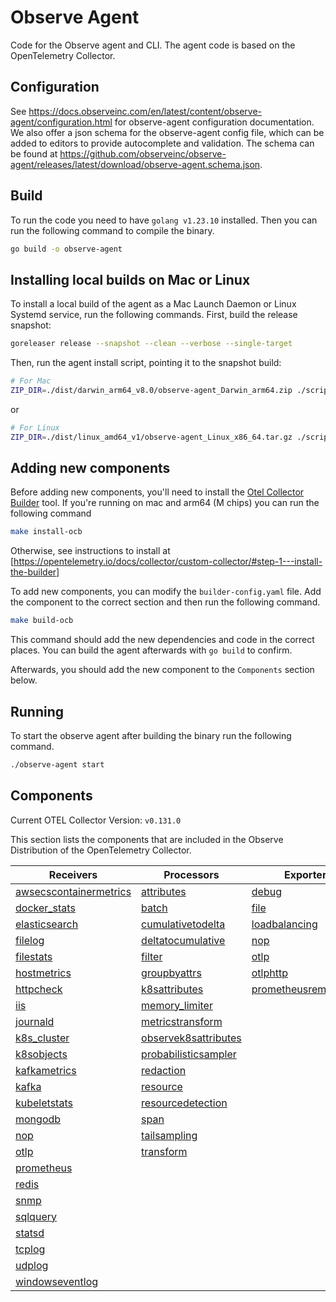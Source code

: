 # Observe Agent

Code for the Observe agent and CLI. The agent code is based on the OpenTelemetry Collector.

## Configuration

See <https://docs.observeinc.com/en/latest/content/observe-agent/configuration.html> for observe-agent configuration documentation. We also offer a json schema for the observe-agent config file, which can be added to editors to provide autocomplete and validation. The schema can be found at <https://github.com/observeinc/observe-agent/releases/latest/download/observe-agent.schema.json>.

## Build

To run the code you need to have `golang v1.23.10` installed. Then you can run the following command to compile the binary.

```sh
go build -o observe-agent
```

## Installing local builds on Mac or Linux

To install a local build of the agent as a Mac Launch Daemon or Linux Systemd service, run the following commands. First, build the release snapshot:

```sh
goreleaser release --snapshot --clean --verbose --single-target
```

Then, run the agent install script, pointing it to the snapshot build:

```sh
# For Mac
ZIP_DIR=./dist/darwin_arm64_v8.0/observe-agent_Darwin_arm64.zip ./scripts/install_mac.sh --token <token> --observe_url <observe_url>
```

or

```sh
# For Linux
ZIP_DIR=./dist/linux_amd64_v1/observe-agent_Linux_x86_64.tar.gz ./scripts/install_linux.sh --token <token> --observe_url <observe_url>
```

## Adding new components

Before adding new components, you'll need to install the [Otel Collector Builder](https://github.com/open-telemetry/opentelemetry-collector/tree/main/cmd/builder) tool. If you're running on mac and arm64 (M chips) you can run the following command

```sh
make install-ocb
```

Otherwise, see instructions to install at [https://opentelemetry.io/docs/collector/custom-collector/#step-1---install-the-builder]

To add new components, you can modify the `builder-config.yaml` file. Add the component to the correct section and then run the following command.

```sh
make build-ocb
```

This command should add the new dependencies and code in the correct places. You can build the agent afterwards with `go build` to confirm.

Afterwards, you should add the new component to the `Components` section below.

## Running

To start the observe agent after building the binary run the following command.

```sh
./observe-agent start
```

## Components

Current OTEL Collector Version: `v0.131.0`

This section lists the components that are included in the Observe Distribution of the OpenTelemetry Collector.

| Receivers                                                | Processors                                            | Exporters                                              | Extensions                              | Connectors                          |
|----------------------------------------------------------|-------------------------------------------------------|--------------------------------------------------------|-----------------------------------------|-------------------------------------|
| [awsecscontainermetrics][awsecscontainermetricsreceiver] | [attributes][attributesprocessor]                     | [debug][debugexporter]                                 | [cgroupruntime][cgroupruntimeextension] | [count][countconnector]             |
| [docker_stats][dockerstatsreceiver]                      | [batch][batchprocessor]                               | [file][fileexporter]                                   | [file_storage][filestorage]             | [forward][forwardconnector]         |
| [elasticsearch][elasticsearchreceiver]                   | [cumulativetodelta][cumulativetodeltaprocessor]       | [loadbalancing][loadbalancingexporter]                 | [health_check][healthcheckextension]    | [spanmetrics][spanmetricsconnector] |
| [filelog][filelogreceiver]                               | [deltatocumulative][deltatocumulativeprocessor]       | [nop][nopexporter]                                     | [pprof][pprofextension]                 |                                     |
| [filestats][filestatsreceiver]                           | [filter][filterprocessor]                             | [otlp][otlpexporter]                                   | [zpages][zpagesextension]               |                                     |
| [hostmetrics][hostmetricsreceiver]                       | [groupbyattrs][groupbyattrsprocessor]                 | [otlphttp][otlphttpexporter]                           |                                         |                                     |
| [httpcheck][httpcheckreceiver]                           | [k8sattributes][k8sattributesprocessor]               | [prometheusremotewrite][prometheusremotewriteexporter] |                                         |                                     |
| [iis][iisreceiver]                                       | [memory_limiter][memorylimiterprocessor]              |                                                        |                                         |                                     |
| [journald][journaldreceiver]                             | [metricstransform][metricstransformprocessor]         |                                                        |                                         |                                     |
| [k8s_cluster][k8sclusterreceiver]                        | [observek8sattributes][observek8sattributesprocessor] |                                                        |                                         |                                     |
| [k8sobjects][k8sobjectsreceiver]                         | [probabilisticsampler][probabilisticsamplerprocessor] |                                                        |                                         |                                     |
| [kafkametrics][kafkametricsreceiver]                     | [redaction][redactionprocessor]                       |                                                        |                                         |                                     |
| [kafka][kafkareceiver]                                   | [resource][resourceprocessor]                         |                                                        |                                         |                                     |
| [kubeletstats][kubeletstatsreceiver]                     | [resourcedetection][resourcedetectionprocessor]       |                                                        |                                         |                                     |
| [mongodb][mongodbreceiver]                               | [span][spanprocessor]                                 |                                                        |                                         |                                     |
| [nop][nopreceiver]                                       | [tailsampling][tailsamplingprocessor]                 |                                                        |                                         |                                     |
| [otlp][otlpreceiver]                                     | [transform][transformprocessor]                       |                                                        |                                         |                                     |
| [prometheus][prometheusreceiver]                         |                                                       |                                                        |                                         |                                     |
| [redis][redisreceiver]                                   |                                                       |                                                        |                                         |                                     |
| [snmp][snmpreceiver]                                     |                                                       |                                                        |                                         |                                     |
| [sqlquery][sqlqueryreceiver]                             |                                                       |                                                        |                                         |                                     |
| [statsd][statsdreceiver]                                 |                                                       |                                                        |                                         |                                     |
| [tcplog][tcplogreceiver]                                 |                                                       |                                                        |                                         |                                     |
| [udplog][udplogreceiver]                                 |                                                       |                                                        |                                         |                                     |
| [windowseventlog][windowseventlogreceiver]               |                                                       |                                                        |                                         |                                     |

[awsecscontainermetricsreceiver]: https://github.com/open-telemetry/opentelemetry-collector-contrib/tree/v0.131.0/receiver/awsecscontainermetricsreceiver
[dockerstatsreceiver]: https://github.com/open-telemetry/opentelemetry-collector-contrib/tree/v0.131.0/receiver/dockerstatsreceiver
[elasticsearchreceiver]: https://github.com/open-telemetry/opentelemetry-collector-contrib/tree/v0.131.0/receiver/elasticsearchreceiver
[filelogreceiver]: https://github.com/open-telemetry/opentelemetry-collector-contrib/tree/v0.131.0/receiver/filelogreceiver
[filestatsreceiver]: https://github.com/open-telemetry/opentelemetry-collector-contrib/tree/v0.131.0/receiver/filestatsreceiver
[hostmetricsreceiver]: https://github.com/open-telemetry/opentelemetry-collector-contrib/tree/v0.131.0/receiver/hostmetricsreceiver
[httpcheckreceiver]: https://github.com/open-telemetry/opentelemetry-collector-contrib/tree/v0.131.0/receiver/httpcheckreceiver
[iisreceiver]: https://github.com/open-telemetry/opentelemetry-collector-contrib/tree/v0.131.0/receiver/iisreceiver
[journaldreceiver]: https://github.com/open-telemetry/opentelemetry-collector-contrib/tree/v0.131.0/receiver/journaldreceiver
[k8sclusterreceiver]: https://github.com/open-telemetry/opentelemetry-collector-contrib/tree/v0.131.0/receiver/k8sclusterreceiver
[k8sobjectsreceiver]: https://github.com/open-telemetry/opentelemetry-collector-contrib/tree/v0.131.0/receiver/k8sobjectsreceiver
[kafkametricsreceiver]: https://github.com/open-telemetry/opentelemetry-collector-contrib/tree/v0.131.0/receiver/kafkametricsreceiver
[kafkareceiver]: https://github.com/open-telemetry/opentelemetry-collector-contrib/tree/v0.131.0/receiver/kafkareceiver
[kubeletstatsreceiver]: https://github.com/open-telemetry/opentelemetry-collector-contrib/tree/v0.131.0/receiver/kubeletstatsreceiver
[mongodbreceiver]: https://github.com/open-telemetry/opentelemetry-collector-contrib/tree/v0.131.0/receiver/mongodbreceiver
[nopreceiver]: https://github.com/open-telemetry/opentelemetry-collector/tree/v0.131.0/receiver/nopreceiver
[otlpreceiver]: https://github.com/open-telemetry/opentelemetry-collector/tree/v0.131.0/receiver/otlpreceiver
[prometheusreceiver]: https://github.com/open-telemetry/opentelemetry-collector-contrib/tree/v0.131.0/receiver/prometheusreceiver
[redisreceiver]: https://github.com/open-telemetry/opentelemetry-collector-contrib/tree/v0.131.0/receiver/redisreceiver
[snmpreceiver]: https://github.com/open-telemetry/opentelemetry-collector-contrib/tree/v0.131.0/receiver/snmpreceiver
[sqlqueryreceiver]: https://github.com/open-telemetry/opentelemetry-collector-contrib/tree/v0.131.0/receiver/sqlqueryreceiver
[statsdreceiver]: https://github.com/open-telemetry/opentelemetry-collector-contrib/tree/v0.131.0/receiver/statsdreceiver
[tcplogreceiver]: https://github.com/open-telemetry/opentelemetry-collector-contrib/tree/v0.131.0/receiver/tcplogreceiver
[udplogreceiver]: https://github.com/open-telemetry/opentelemetry-collector-contrib/tree/v0.131.0/receiver/udplogreceiver
[windowseventlogreceiver]: https://github.com/open-telemetry/opentelemetry-collector-contrib/tree/v0.131.0/receiver/windowseventlogreceiver
[attributesprocessor]: https://github.com/open-telemetry/opentelemetry-collector-contrib/tree/v0.131.0/processor/attributesprocessor
[batchprocessor]: https://github.com/open-telemetry/opentelemetry-collector/tree/v0.131.0/processor/batchprocessor
[cumulativetodeltaprocessor]: https://github.com/open-telemetry/opentelemetry-collector-contrib/tree/v0.131.0/processor/cumulativetodeltaprocessor
[deltatocumulativeprocessor]: https://github.com/open-telemetry/opentelemetry-collector-contrib/tree/v0.131.0/processor/deltatocumulativeprocessor
[filterprocessor]: https://github.com/open-telemetry/opentelemetry-collector-contrib/tree/v0.131.0/processor/filterprocessor
[groupbyattrsprocessor]: https://github.com/open-telemetry/opentelemetry-collector-contrib/tree/v0.131.0/processor/groupbyattrsprocessor
[k8sattributesprocessor]: https://github.com/open-telemetry/opentelemetry-collector-contrib/tree/v0.131.0/processor/k8sattributesprocessor
[memorylimiterprocessor]: https://github.com/open-telemetry/opentelemetry-collector/tree/v0.131.0/processor/memorylimiterprocessor
[metricstransformprocessor]: https://github.com/open-telemetry/opentelemetry-collector-contrib/tree/v0.131.0/processor/metricstransformprocessor
[observek8sattributesprocessor]: ./components/processors/observek8sattributesprocessor
[probabilisticsamplerprocessor]: https://github.com/open-telemetry/opentelemetry-collector-contrib/tree/v0.131.0/processor/probabilisticsamplerprocessor
[redactionprocessor]: https://github.com/open-telemetry/opentelemetry-collector-contrib/tree/v0.131.0/processor/redactionprocessor
[resourceprocessor]: https://github.com/open-telemetry/opentelemetry-collector-contrib/tree/v0.131.0/processor/resourceprocessor
[resourcedetectionprocessor]: https://github.com/open-telemetry/opentelemetry-collector-contrib/tree/v0.131.0/processor/resourcedetectionprocessor
[spanprocessor]: https://github.com/open-telemetry/opentelemetry-collector-contrib/tree/v0.131.0/processor/spanprocessor
[tailsamplingprocessor]: https://github.com/open-telemetry/opentelemetry-collector-contrib/tree/v0.131.0/processor/tailsamplingprocessor
[transformprocessor]: https://github.com/open-telemetry/opentelemetry-collector-contrib/tree/v0.131.0/processor/transformprocessor
[debugexporter]: https://github.com/open-telemetry/opentelemetry-collector/tree/v0.131.0/exporter/debugexporter
[fileexporter]: https://github.com/open-telemetry/opentelemetry-collector-contrib/tree/v0.131.0/exporter/fileexporter
[loadbalancingexporter]: https://github.com/open-telemetry/opentelemetry-collector-contrib/tree/v0.131.0/exporter/loadbalancingexporter
[nopexporter]: https://github.com/open-telemetry/opentelemetry-collector/tree/v0.131.0/exporter/nopexporter
[otlpexporter]: https://github.com/open-telemetry/opentelemetry-collector/tree/v0.131.0/exporter/otlpexporter
[otlphttpexporter]: https://github.com/open-telemetry/opentelemetry-collector/tree/v0.131.0/exporter/otlphttpexporter
[prometheusremotewriteexporter]: https://github.com/open-telemetry/opentelemetry-collector-contrib/tree/v0.131.0/exporter/prometheusremotewriteexporter
[countconnector]: https://github.com/open-telemetry/opentelemetry-collector-contrib/tree/v0.131.0/connector/countconnector
[forwardconnector]: https://github.com/open-telemetry/opentelemetry-collector/tree/v0.131.0/connector/forwardconnector
[spanmetricsconnector]: https://github.com/open-telemetry/opentelemetry-collector-contrib/tree/v0.131.0/connector/spanmetricsconnector
[filestorage]: https://github.com/open-telemetry/opentelemetry-collector-contrib/tree/v0.131.0/extension/storage/filestorage
[cgroupruntimeextension]: https://github.com/open-telemetry/opentelemetry-collector-contrib/tree/v0.131.0/extension/cgroupruntimeextension
[healthcheckextension]: https://github.com/open-telemetry/opentelemetry-collector-contrib/tree/v0.131.0/extension/healthcheckextension
[pprofextension]: https://github.com/open-telemetry/opentelemetry-collector-contrib/tree/v0.131.0/extension/pprofextension
[zpagesextension]: https://github.com/open-telemetry/opentelemetry-collector/tree/v0.131.0/extension/zpagesextension
